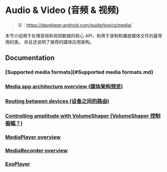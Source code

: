 # Audio & Video (音频 & 视频)

> 译：https://developer.android.com/guide/topics/media/

本节介绍用于处理音频和视频数据的核心 API，和用于录制和播放媒体文件的最常用的类。
并且还说明了推荐的媒体应用架构。

## Documentation

### [Supported media formats](#Supported media formats.md)

### [Media app architecture overview (媒体架构预览)]()

### [Routing between devices (设备之间的路由)]()

### [Controlling amplitude with VolumeShaper (VolumeShaper 控制振幅？)]()

### [MediaPlayer overview]()

### [MediaRecorder overview]()

### [ExoPlayer]()
